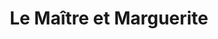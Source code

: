 ---
layout: card_flex_nav
lang: FR
title:  Le Maître et Marguerite
isbn: 9782221197233
cover: /assets/images/FR/MM_FR_002_front.jpg
bcover: /assets/images/FR/MM_FR_002_back.jpg
pubyr: 2016
editor: Ed. Pavillons Poche (r. Laffont) 
acqdt: 05/2017
acqplace: Genève 
contrib: K
---